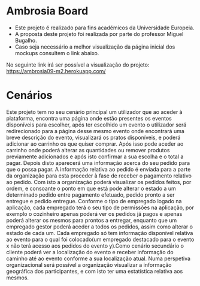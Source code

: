  Ambrosia Board
 ==============
 
* Este projeto é realizado para fins académicos da Universidade Europeia. 
* A proposta deste projeto foi realizada por parte do professor Miguel Bugalho.
* Caso seja necessário a melhor visualização da página inicial dos mockups consultem o link abaixo.

No seguinte link irá ser possível a visualização do projeto:
https://ambrosia09-m2.herokuapp.com/


Cenários
=====================
Este projeto tem no seu cenário principal um utilizador que ao aceder à plataforma, encontra uma página onde estão presentes os eventos disponíveis para escolher, após ter escolhido um evento o utilizador será redirecionado para a página desse mesmo evento onde encontrará uma breve descrição do evento, visualizará os pratos disponíveis, e poderá adicionar ao carrinho os que quiser comprar. Após isso pode aceder ao carrinho onde poderá alterar as quantidades ou remover produtos previamente adicionados e após isto confirmar a sua escolha e o total a pagar. Depois disto aparecerá uma informação acerca do seu pedido para que o possa pagar. A informação relativa ao pedido é enviada para a parte da organização para esta proceder à fase de receber o pagamento relativo ao pedido. Com isto a organização poderá visualizar os pedidos feitos, por ordem, e consoante o ponto em que está pode alterar o estado a um determinado pedido entre pagamento efetuado, pedido pronto a ser entregue e pedido entregue. Conforme o tipo de empregado logado na aplicação, cada empregado terá o seu tipo de permissões na aplicação, por exemplo o cozinheiro apenas poderá ver os pedidos já pagos e apenas poderá alterar os mesmos para prontos a entregar, enquanto que um empregado gestor poderá aceder a todos os pedidos, assim como alterar o estado de cada um. Cada empregado só tem informação disponível relativa ao evento para o qual foi colocado(um empregado destacado para o evento x não terá acesso aos pedidos do evento y).Como cenário secundário o cliente poderá ver a localização do evento e receber informação do caminho até ao evento conforme a sua localização atual. Numa perspetiva organizacional será possível a organização visualizar a informação geográfica dos participantes, e com isto ter uma estatística relativa aos mesmos.






